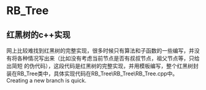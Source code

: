 # RB_Tree
红黑树的c++实现
----------------------------------------------------

网上比较难找到红黑树的完整实现，很多时候只有算法和子函数的一些编写，并没有将各种情况写出来（比如没有考虑当前节点是否有叔叔节点，祖父节点等，只给出简短
的伪代码），这段代码是红黑树的完整实现，并用模板编写，整个红黑树封装在RB_Tree类中，具体实现代码在RB_Tree\RB_Tree\RB_Tree.cpp中。
Creating a new branch is quick.
